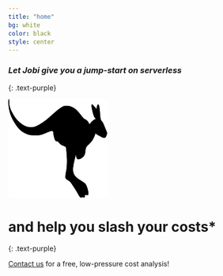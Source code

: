 ```yaml
---
title: "home"
bg: white
color: black
style: center
---
```


### *Let Jobi give you a jump-start on serverless*
{: .text-purple}

<span>
  <img src="img/kangaroo-clipart-kangaroo_silhoutte.svg" width="200" height="200" />
</span>

# and help you slash your costs*
{: .text-purple}

[Contact us](/#contact) for a free, low-pressure cost analysis!

